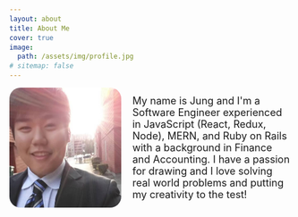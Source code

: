 ```yaml
---
layout: about
title: About Me
cover: true
image: 
  path: /assets/img/profile.jpg
# sitemap: false
---
```


<div class="main">
    <img class="profile-image" src="/assets/img/profile.jpg">
    <div class="about-me-text">My name is Jung and I'm a Software Engineer experienced in JavaScript (React, Redux, Node), MERN, and Ruby on Rails with a background in Finance and Accounting. I have a passion for drawing and I love solving real world problems and putting my creativity to the test! </div>
<div><style>
    .main {
        display: flex;
        flex-direction: row;
        align-items: center;
    }
    .profile-image {
        width: 200px;
        /* height: 100px; */
        border-radius: 20px;
    }
    .about-me-text {
        font-size: 18px;
        margin-left: 20px;
    }

</style>




